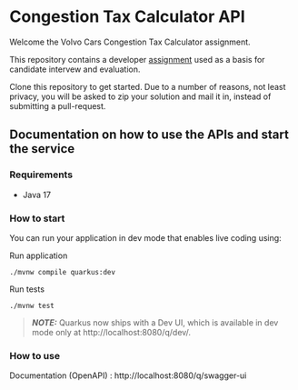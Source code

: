 # Congestion Tax Calculator API

Welcome the Volvo Cars Congestion Tax Calculator assignment.

This repository contains a developer [assignment](ASSIGNMENT.md) used as a basis for candidate intervew and evaluation.

Clone this repository to get started. Due to a number of reasons, not least privacy, you will be asked to zip your solution and mail it in, instead of submitting a pull-request.

## Documentation on how to use the APIs and start the service

### Requirements

- Java 17

### How to start

You can run your application in dev mode that enables live coding using:

Run application
```shell script
./mvnw compile quarkus:dev
```

Run tests
```shell script
./mvnw test
```

> **_NOTE:_**  Quarkus now ships with a Dev UI, which is available in dev mode only at http://localhost:8080/q/dev/.

### How to use

Documentation (OpenAPI) : http://localhost:8080/q/swagger-ui
